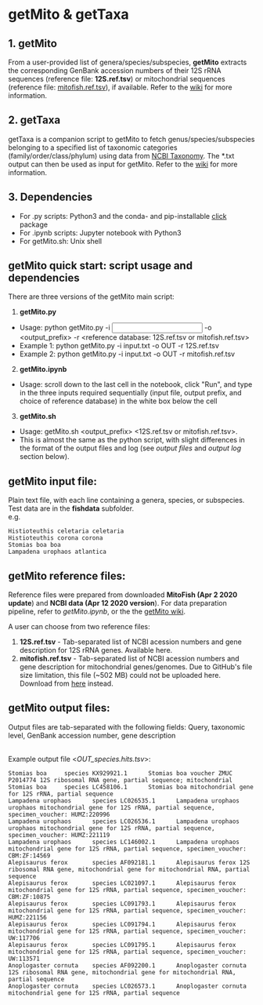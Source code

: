 # getMito & getTaxa
## 1. getMito
From a user-provided list of genera/species/subspecies, <b>getMito</b> extracts the corresponding GenBank accession numbers of their 12S rRNA sequences (reference file: <b>12S.ref.tsv</b>) or mitochondrial sequences (reference file: [mitofish.ref.tsv](https://drive.google.com/file/d/176hJjezjGTdGL3wYu4yM7nPmUV57Oiav/view?usp=sharing)), if available.  Refer to the [wiki](https://github.com/shenjean/getMito/wiki) for more information.

## 2. getTaxa
getTaxa is a companion script to getMito to fetch genus/species/subspecies belonging to a specified list of taxonomic categories (family/order/class/phylum) using data from [NCBI Taxonomy](https://www.ncbi.nlm.nih.gov/Taxonomy). The *.txt output can then be used as input for getMito. Refer to the [wiki](https://github.com/shenjean/getMito/wiki) for more information.

## 3. Dependencies
- For .py scripts: Python3 and the conda- and pip-installable [click](http://click.pocoo.org/5/) package
- For .ipynb scripts: Jupyter notebook with Python3
- For getMito.sh: Unix shell

## getMito quick start: script usage and dependencies
There are three versions of the getMito main script:
<br>
1. <b>getMito.py</b>
 - Usage: python getMito.py -i <input file> -o <output_prefix> -r <reference database: 12S.ref.tsv or mitofish.ref.tsv>
 - Example 1: python getMito.py -i input.txt -o OUT -r 12S.ref.tsv
 - Example 2: python getMito.py -i input.txt -o OUT -r mitofish.ref.tsv

2. <b>getMito.ipynb</b> 
 - Usage: scroll down to the last cell in the notebook, click "Run", and type in the three inputs required sequentially (input file, output prefix, and choice of reference database) in the white box below the cell

3. <b>getMito.sh</b>  
 - Usage: getMito.sh <inputfile> <output_prefix> <12S.ref.tsv or mitofish.ref.tsv>. 
 - This is almost the same as the python script, with slight differences in the format of the output files and log (see <i>output files</i> and <i>output log</i> section below). 

## getMito input file:
Plain text file, with each line containing a genera, species, or subspecies. Test data are in the <b>fishdata</b> subfolder. <br>
e.g.
```
Histioteuthis celetaria celetaria
Histioteuthis corona corona
Stomias boa boa
Lampadena urophaos atlantica
```
## getMito reference files:
Reference files were prepared from downloaded <b>MitoFish (Apr 2 2020 update</b>) and <b>NCBI data (Apr 12 2020 version</b>). For data preparation pipeline, refer to <i>getMito.ipynb</i>, or the the [getMito wiki](https://github.com/shenjean/getMito/wiki). 

A user can choose from two reference files:
1. <b>12S.ref.tsv</b> - Tab-separated list of NCBI acession numbers and gene description for 12S rRNA genes. Available here.
2. <b>mitofish.ref.tsv</b> - Tab-separated list of NCBI acession numbers and gene description for mitochondrial genes/genomes. Due to GitHub's file size limitation, this file (~502 MB) could not be uploaded here. Download from [here](https://drive.google.com/file/d/176hJjezjGTdGL3wYu4yM7nPmUV57Oiav/view?usp=sharing) instead.

## getMito output files:
Output files are tab-separated with the following fields: Query, taxonomic level, GenBank accession number, gene description

<br>Example output file <<i>OUT_species.hits.tsv</i>>:
```
Stomias boa     species KX929921.1      Stomias boa voucher ZMUC P2014774 12S ribosomal RNA gene, partial sequence; mitochondrial
Stomias boa     species LC458106.1      Stomias boa mitochondrial gene for 12S rRNA, partial sequence
Lampadena urophaos      species LC026535.1      Lampadena urophaos urophaos mitochondrial gene for 12S rRNA, partial sequence, specimen_voucher: HUMZ:220996
Lampadena urophaos      species LC026536.1      Lampadena urophaos urophaos mitochondrial gene for 12S rRNA, partial sequence, specimen_voucher: HUMZ:221119
Lampadena urophaos      species LC146002.1      Lampadena urophaos mitochondrial gene for 12S rRNA, partial sequence, specimen_voucher: CBM:ZF:14569
Alepisaurus ferox       species AF092181.1      Alepisaurus ferox 12S ribosomal RNA gene, mitochondrial gene for mitochondrial RNA, partial sequence
Alepisaurus ferox       species LC021097.1      Alepisaurus ferox mitochondrial gene for 12S rRNA, partial sequence, specimen_voucher: CBM:ZF:10875
Alepisaurus ferox       species LC091793.1      Alepisaurus ferox mitochondrial gene for 12S rRNA, partial sequence, specimen_voucher: HUMZ:221156
Alepisaurus ferox       species LC091794.1      Alepisaurus ferox mitochondrial gene for 12S rRNA, partial sequence, specimen_voucher: UW:117706
Alepisaurus ferox       species LC091795.1      Alepisaurus ferox mitochondrial gene for 12S rRNA, partial sequence, specimen_voucher: UW:113571
Anoplogaster cornuta    species AF092200.1      Anoplogaster cornuta 12S ribosomal RNA gene, mitochondrial gene for mitochondrial RNA, partial sequence
Anoplogaster cornuta    species LC026573.1      Anoplogaster cornuta mitochondrial gene for 12S rRNA, partial sequence
```

